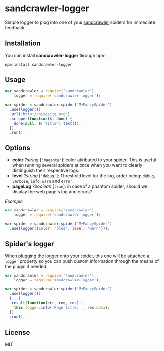 # sandcrawler-logger

Simple logger to plug into one of your [sandcrawler](http://medialab.github.io/sandcrawler/) spiders for immediate feedback.

## Installation

You can install **sandcrawler-logger** through npm:

```bash
npm install sandcrawler-logger
```

## Usage

```js
var sandcrawler = require('sandcrawler'),
    logger = require('sandcrawler-logger');

var spider = sandcrawler.spider('MyFancySpider')
  .use(logger())
  .url('http://nicesite.org')
  .scraper(function($, done) {
    done(null, $('title').text());
  })
  .run();
```

## Options

* **color** *?string* [`'magenta'`]: color attributed to your spider. This is useful when running several spiders at once when you want to clearly distinguish their respective logs.
* **level** *?string* [`'debug'`]: Threshold level for the log, order being: `debug`, `verbose`, `info`, `warn` and `error`.
* **pageLog** *?boolean* [`true`]: in case of a phantom spider, should we display the web page's log and errors?

*Example*

```js
var sandcrawler = require('sandcrawler'),
    logger = require('sandcrawler-logger');

var spider = sandcrawler.spider('MyFancySpider')
  .use(logger({color: 'blue', level: 'warn'}));
```

## Spider's logger

When plugging the logger onto your spider, this one will be attached a `logger` property so you can push custom information through the means of the plugin if needed.

```js
var sandcrawler = require('sandcrawler'),
    logger = require('sandcrawler-logger');

var spider = sandcrawler.spider('MyFancySpider')
  .use(logger())
  (...)
  .result(function(err, req, res) {
    this.logger.info('Page title: ', res.data);
  })
  .run();
```

## License

MIT
